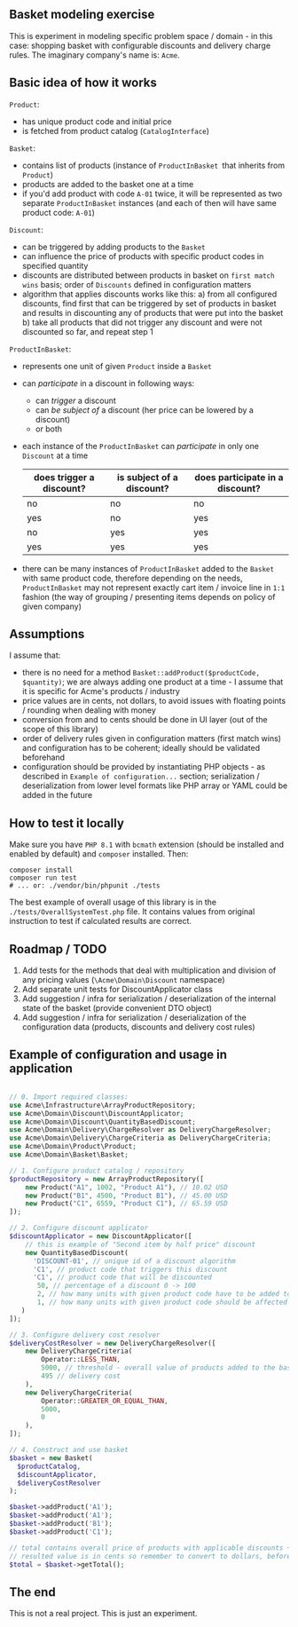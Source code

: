 ## Basket modeling exercise

This is experiment in modeling specific problem space / domain - in this case: shopping basket with 
configurable discounts and delivery charge rules. The imaginary company's name is: `Acme`.

## Basic idea of how it works

`Product`:
- has unique product code and initial price
- is fetched from product catalog (`CatalogInterface`)

`Basket`:
- contains list of products (instance of `ProductInBasket `that inherits from `Product`)
- products are added to the basket one at a time
- if you'd add product with code `A-01` twice, it will be represented as two separate `ProductInBasket` instances (and
  each of then will have same product code: `A-01`)

`Discount`:
- can be triggered by adding products to the `Basket`
- can influence the price of products with specific product codes in specified quantity
- discounts are distributed between products in basket on `first match wins` basis; order of `Discounts` defined in configuration matters
- algorithm that applies discounts works like this:
  a) from all configured discounts, find first that can be triggered by set of products in basket and results in discounting any of products that were put into the basket
  b) take all products that did not trigger any discount and were not discounted so far, and repeat step 1

`ProductInBasket`:
- represents one unit of given `Product` inside a `Basket`
- can *participate* in a discount in following ways: 
  - can *trigger* a discount
  - can *be subject of* a discount (her price can be lowered by a discount)
  - or both
- each instance of the `ProductInBasket` can *participate* in only one `Discount` at a time

  | does trigger a discount? | is subject of a discount? | does participate in a discount? |
  |--------------------------|---------------------------|---------------------------------|
  | no                       | no                        | no                              |
  | yes                      | no                        | yes                             |
  | no                       | yes                       | yes                             |
  | yes                      | yes                       | yes                             |
- there can be many instances of `ProductInBasket` added to the `Basket` with same product code, therefore
  depending on the needs, `ProductInBasket` may not represent exactly cart item / invoice line in `1:1` fashion (the
  way of grouping / presenting items depends on policy of given company)

## Assumptions

I assume that:
- there is no need for a method `Basket::addProduct($productCode, $quantity)`; we are always adding one
  product at a time - I assume that it is specific for Acme's products / industry
- price values are in cents, not dollars, to avoid issues with floating points / rounding when dealing with money
- conversion from and to cents should be done in UI layer (out of the scope of this library)
- order of delivery rules given in configuration matters (first match wins) and configuration has to be coherent;
  ideally should be validated beforehand
- configuration should be provided by instantiating PHP objects - as described in `Example of configuration...` section;
  serialization / deserialization from lower level formats like PHP array or YAML could be added in the future

## How to test it locally

Make sure you have `PHP 8.1` with `bcmath` extension (should be installed and enabled by default)
and `composer` installed. Then:
```
composer install
composer run test 
# ... or: ./vendor/bin/phpunit ./tests
```

The best example of overall usage of this library is in the `./tests/OverallSystemTest.php` file. It contains
values from original instruction to test if calculated results are correct.

## Roadmap / TODO

1. Add tests for the methods that deal with multiplication and division of any pricing values (`\Acme\Domain\Discount` namespace)
2. Add separate unit tests for DiscountApplicator class
3. Add suggestion / infra for serialization / deserialization of the internal state of the basket (provide convenient DTO object)
4. Add suggestion / infra for serialization / deserialization of the configuration data (products, discounts and delivery cost rules)

## Example of configuration and usage in application

```php

// 0. Import required classes:
use Acme\Infrastructure\ArrayProductRepository;
use Acme\Domain\Discount\DiscountApplicator;
use Acme\Domain\Discount\QuantityBasedDiscount;
use Acme\Domain\Delivery\ChargeResolver as DeliveryChargeResolver;
use Acme\Domain\Delivery\ChargeCriteria as DeliveryChargeCriteria;
use Acme\Domain\Product\Product;
use Acme\Domain\Basket\Basket;

// 1. Configure product catalog / repository
$productRepository = new ArrayProductRepository([
    new Product("A1", 1002, "Product A1"), // 10.02 USD
    new Product("B1", 4500, "Product B1"), // 45.00 USD
    new Product("C1", 6559, "Product C1"), // 65.59 USD
]);

// 2. Configure discount applicator
$discountApplicator = new DiscountApplicator([
    // this is example of "Second item by half price" discount
    new QuantityBasedDiscount(
      'DISCOUNT-01', // unique id of a discount algorithm
      'C1', // product code that triggers this discount
      'C1', // product code that will be discounted
       50, // percentage of a discount 0 -> 100
       2, // how many units with given product code have to be added to the basket to activate this discount
       1, // how many units with given product code should be affected by this discount
   )
]);

// 3. Configure delivery cost resolver
$deliveryCostResolver = new DeliveryChargeResolver([
    new DeliveryChargeCriteria(
        Operator::LESS_THAN, 
        5000, // threshold - overall value of products added to the basket
        495 // delivery cost
    ),
    new DeliveryChargeCriteria(
        Operator::GREATER_OR_EQUAL_THAN,
        5000, 
        0
    ),
]);

// 4. Construct and use basket
$basket = new Basket(
  $productCatalog,
  $discountApplicator,
  $deliveryCostResolver
);

$basket->addProduct('A1');
$basket->addProduct('A1');
$basket->addProduct('B1');
$basket->addProduct('C1');

// total contains overall price of products with applicable discounts + delivery cost
// resulted value is in cents so remember to convert to dollars, before displaying
$total = $basket->getTotal(); 
```

## The end

This is not a real project. This is just an experiment.

